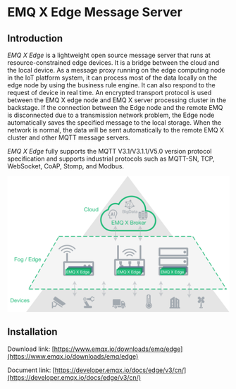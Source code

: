 # EMQ X Edge Message Server

## Introduction

*EMQ X Edge* is a lightweight open source message server that runs at resource-constrained edge devices. It is a bridge between the cloud and the local device. As a message proxy running on the edge computing node in the IoT platform system,  it can process most of the data locally on the edge node by using the business rule engine. It can also respond to the request of device in real time. An encrypted transport protocol is used between the EMQ X edge node and EMQ X server processing cluster in the backstage. If the connection between the Edge node and the remote EMQ is disconnected due to a transmission network problem, the Edge node automatically saves the specified message to the local storage. When the network is normal, the data will be sent automatically to the remote EMQ X cluster and other MQTT message servers.

*EMQ X Edge* fully supports the MQTT V3.1/V3.1.1/V5.0 version protocol specification and supports industrial protocols such as MQTT-SN, TCP, WebSocket, CoAP, Stomp, and Modbus.

![edge](../_assets/edge.png)


## Installation

Download link: [https://www.emqx.io/downloads/emq/edge](https://www.emqx.io/downloads/emq/edge)

Document link: [https://developer.emqx.io/docs/edge/v3/cn/](https://developer.emqx.io/docs/edge/v3/cn/)

